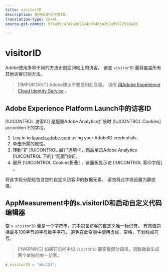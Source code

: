 ```yaml
---
title: visitorID
description: 使用自定义访客ID。
translation-type: tm+mt
source-git-commit: 979a95ca749a3e21c4ddf48ba2d2a95672938a20

---
```



# visitorID

Adobe使用多种不同的方法识别您网站上的访客。 该变 `visitorID` 量将覆盖所有其他访客识别方法。

> [!IMPORTANT] Adobe建议不要使用此变量。 请改 [用Adobe Experience Cloud Identity Service](https://docs.adobe.com/content/help/en/id-service/using/home.html) 。

## Adobe Experience Platform Launch中的访客ID

[!UICONTROL 访客ID] 是配置Adobe Analytics扩展时 [!UICONTROL Cookies] accordion下的字段。

1. Log in to [launch.adobe.com](https://launch.adobe.com) using your AdobeID credentials.
2. 单击所需的属性。
3. 转到“扩 [!UICONTROL 展] ”选项卡，然后单击Adobe Analytics [!UICONTROL 下的] “配置”按钮。
4. 展开 [!UICONTROL Cookies折叠] ，该面板显示访 [!UICONTROL 客ID字段] 。

将此字段分配给包含您的自定义访客ID的数据元素。 请勿将此字段设置为静态值。

## AppMeasurement中的s.visitorID和启动自定义代码编辑器

变 `s.visitorID` 量是一个字符串，其中包含访客的自定义唯一标识符。 有效值包括最多100字节的字母数字字符。 避免在此变量中使用虚线、空格、下划线或符号。

> [!WARNING] 如果在访问中设 `visitorID` 置变量部分路径，则数据会生成两个单独的唯一访客。

```js
s.visitorID = "abc123";
```
